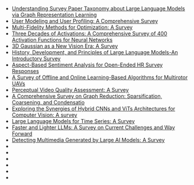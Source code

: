- [Understanding Survey Paper Taxonomy about Large Language Models via Graph Representation Learning](https://arxiv.org/pdf/2402.10409.pdf)
- [User Modeling and User Profiling: A Comprehensive Survey](https://arxiv.org/pdf/2402.09660.pdf)
- [Multi-Fidelity Methods for Optimization: A Survey](https://arxiv.org/pdf/2402.09638.pdf)
- [Three Decades of Activations: A Comprehensive Survey of 400 Activation Functions for Neural Networks](https://arxiv.org/pdf/2402.09092.pdf)
- [3D Gaussian as a New Vision Era: A Survey](https://arxiv.org/pdf/2402.07181.pdf)
- [History, Development, and Principles of Large Language Models-An Introductory Survey](https://arxiv.org/pdf/2402.06853.pdf)
- [Aspect-Based Sentiment Analysis for Open-Ended HR Survey Responses](https://arxiv.org/pdf/2402.04812.pdf)
- [A Survey of Offline and Online Learning-Based Algorithms for Multirotor UAVs](https://arxiv.org/pdf/2402.04418.pdf)
- [Perceptual Video Quality Assessment: A Survey](https://arxiv.org/pdf/2402.03413.pdf)
- [A Comprehensive Survey on Graph Reduction: Sparsification, Coarsening, and Condensatio](https://arxiv.org/pdf/2402.03358.pdf)
- [Exploring the Synergies of Hybrid CNNs and ViTs Architectures for Computer Vision: A survey](https://arxiv.org/abs/2402.02941)
- [Large Language Models for Time Series: A Survey](https://arxiv.org/pdf/2402.01801.pdf)
- [Faster and Lighter LLMs: A Survey on Current Challenges and Way Forward](https://arxiv.org/pdf/2402.01799.pdf)
- [Detecting Multimedia Generated by Large AI Models: A Survey](https://arxiv.org/pdf/2402.00045.pdf)
- []()
- []()
- []()
- []()
- []()
- []()
